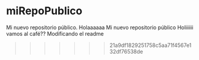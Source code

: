 # miRepoPublico
Mi nuevo repositorio público. Holaaaaaa
Mi nuevo repositorio público
Holiiiiii
vamos al café??
Modificando el readme
>>>>>>> 21a9df1829251758c5aa71f4567e132df76538de

